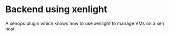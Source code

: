 Backend using xenlight
=======================================

A xenops plugin which knows how to use xenlight to manage
VMs on a xen host.
